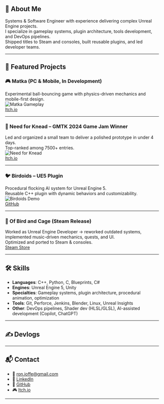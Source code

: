 
## 👋 About Me
Systems & Software Engineer with experience delivering complex Unreal Engine projects.  
I specialize in gameplay systems, plugin architecture, tools development, and DevOps pipelines.  
Shipped titles to Steam and consoles, built reusable plugins, and led developer teams.  

---

## 🚀 Featured Projects

### 🎮 Matka (PC & Mobile, In Development)
Experimental ball-bouncing game with physics-driven mechanics and mobile-first design.  
![Matka Gameplay](assets/matka.gif)  
[Itch.io](https://flykiller13.itch.io/matka)

---

### 🥖 Need for Knead – GMTK 2024 Game Jam Winner
Led and organized a small team to deliver a polished prototype in under 4 days.  
Top-ranked among 7500+ entries.  
![Need for Knead](assets/needforknead.gif)  
[Itch.io](https://flykiller13.itch.io/need-for-knead)

---

### 🐦 Birdoids – UE5 Plugin
Procedural flocking AI system for Unreal Engine 5.  
Reusable C++ plugin with dynamic behaviors and customizability.  
![Birdoids Demo](assets/birdoids.gif)  
[GitHub](https://github.com/flykiller13/Birdoids)

---

### 🎼 Of Bird and Cage (Steam Release)
Worked as Unreal Engine Developer → reworked outdated systems, implemented music-driven mechanics, quests, and UI.  
Optimized and ported to Steam & consoles.  
[Steam Store](https://store.steampowered.com/app/523770/Of_Bird_and_Cage/)

---

## 🛠 Skills
- **Languages**: C++, Python, C, Blueprints, C#  
- **Engines**: Unreal Engine 5, Unity  
- **Specialties**: Gameplay systems, plugin architecture, procedural animation, optimization  
- **Tools**: Git, Perforce, Jenkins, Blender, Linux, Unreal Insights  
- **Other**: DevOps pipelines, Shader dev (HLSL/GLSL), AI-assisted development (Copilot, ChatGPT)

---

## ✍️ Devlogs

---

## 📬 Contact
- 📧 ron.ioffe@gmail.com  
- 💼 [LinkedIn](https://www.linkedin.com/in/ron-yoffe-2ba5b41b8/)  
- 🐙 [GitHub](https://github.com/flykiller13)  
- 🎮 [Itch.io](https://flykiller13.itch.io/)  

---
